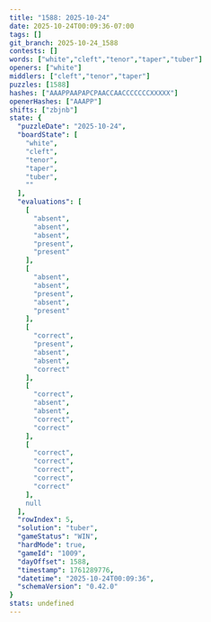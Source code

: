 ```yaml
---
title: "1588: 2025-10-24"
date: 2025-10-24T00:09:36-07:00
tags: []
git_branch: 2025-10-24_1588
contests: []
words: ["white","cleft","tenor","taper","tuber"]
openers: ["white"]
middlers: ["cleft","tenor","taper"]
puzzles: [1588]
hashes: ["AAAPPAAPAPCPAACCAACCCCCCCXXXXX"]
openerHashes: ["AAAPP"]
shifts: ["zbjnb"]
state: {
  "puzzleDate": "2025-10-24",
  "boardState": [
    "white",
    "cleft",
    "tenor",
    "taper",
    "tuber",
    ""
  ],
  "evaluations": [
    [
      "absent",
      "absent",
      "absent",
      "present",
      "present"
    ],
    [
      "absent",
      "absent",
      "present",
      "absent",
      "present"
    ],
    [
      "correct",
      "present",
      "absent",
      "absent",
      "correct"
    ],
    [
      "correct",
      "absent",
      "absent",
      "correct",
      "correct"
    ],
    [
      "correct",
      "correct",
      "correct",
      "correct",
      "correct"
    ],
    null
  ],
  "rowIndex": 5,
  "solution": "tuber",
  "gameStatus": "WIN",
  "hardMode": true,
  "gameId": "1009",
  "dayOffset": 1588,
  "timestamp": 1761289776,
  "datetime": "2025-10-24T00:09:36",
  "schemaVersion": "0.42.0"
}
stats: undefined
---
```

<!-- more -->
